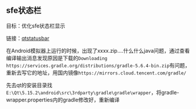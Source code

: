 ## sfe状态栏

目标：优化sfe状态栏显示

链接：[qtstatusbar](git@github.com:jpnurmi/qtstatusbar.git)

在Android模拟器上运行的时候，出现了xxxx.zip....什么什么java问题，通过查看编译输出消息发现原因是下载的`Downloading https://services.gradle.org/distributions/gradle-5.6.4-bin.zip`有问题，重新去写它的地址，用国内镜像`https://mirrors.cloud.tencent.com/gradle/`

先去qt的安装目录找`E:\Qt\5.15.2\android\src\3rdparty\gradle\gradle\wrapper`，将gradle-wrapper.properties内的gradle修改好，重新编译